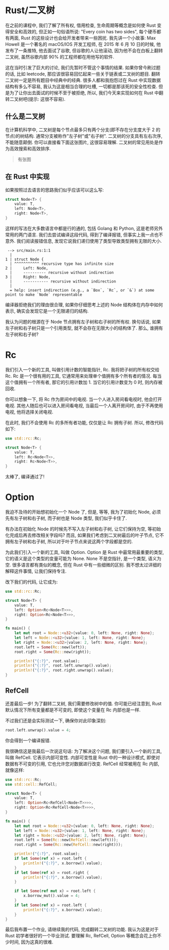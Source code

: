 # Rust/二叉树

在之前的课程中, 我们了解了所有权, 借用检查, 生命周期等概念是如何使 Rust 变得安全和高效的, 但正如一句俗语所说: "Every coin has two sides", 每个硬币都有两面, Rust 的这些设计也会给开发者带来一些困扰. 我先讲一个小故事: Max Howell 是一个著名的 macOS/IOS 开发工程师, 在 2015 年 6 月 10 日的时候, 他发布了一条推特, 他去面试了谷歌, 但谷歌的人让他滚动, 因为他不会在白板上翻转二叉树, 虽然谷歌内部 90% 的工程师都在用他写的软件.

这在当时引发了巨大的讨论, 我们先暂时不管这个事情的结果. 如果你曾今刷过题的话, 比如 leetcode, 那应该很容易回忆起来一些关于链表或二叉树的题目. 翻转二叉树一定是所有题目中经典中的经典. 很多人都和我抱怨过在 Rust 中实现数据结构有多么不容易, 我认为这是相当合理的吐槽, 一切都是那该死的安全性检查. 但是为了让你出去面试的时候不至于被拒绝, 所以, 我们今天来实现如何在 Rust 中翻转二叉树吧(提示: 这很不容易).

## 什么是二叉树

在计算机科学中, 二叉树是每个节点最多只有两个分支(即不存在分支度大于 2 的节点)的树结构. 通常分支被称作"左子树"或"右子树". 二叉树的分支具有左右次序, 不能随意颠倒. 你可以直接看下面这张图片, 这很容易理解. 二叉树的常见用处是作为高效搜索和高效排序.

> 有张图

## 在 Rust 中实现

如果按照过去语言的思路我们似乎应该可以这么写:

```rs
struct Node<T> {
    value: T,
    left: Node<T>,
    right: Node<T>,
}
```

这样的写法在大多数语言中都是行的通的, 包括 Golang 和 Python, 这是老师另外常用的两门语言. 我们去尝试编译这段代码, 得到了编译报错, 但事实上我一点也不意外. 我们阅读报错信息, 发现它说我们递归使用了类型导致类型拥有无限的大小.

```text
 --> src/main.rs:1:1
  |
1 | struct Node {
  | ^^^^^^^^^^^ recursive type has infinite size
2 |     Left: Node,
  |     ---------- recursive without indirection
3 |     Right: Node,
  |     ----------- recursive without indirection
  |
  = help: insert indirection (e.g., a `Box`, `Rc`, or `&`) at some point to make `Node` representable
```

编译器拒绝我们的理由很合理, 如果你仔细思考上述的 Node 结构体在内存中如何表示, 确实会发现它是一个无限递归的结构.

我认为问题的根源在于 Node 节点拥有左子树和右子树的所有权. 换句话说, 如果左子树和右子树只是一个引用类型, 就不会存在无限大小的结构体了. 那么, 谁拥有左子树和右子树?

# Rc

我们引入一个新的工具, 叫做引用计数的智能指针, Rc. 我将把子树的所有权交给 Rc. Rc 是一个很有用的工具, 它通常用来处理单个值拥有多个所有者的情况. 每当这个值拥有一个所有者, 那它的引用计数加 1. 当它的引用计数变为 0 时, 则内存被回收.

你可以想象一下, 将 Rc 作为房间中的电视. 当一个人进入房间看电视时, 他会打开电视. 其他人随后也可以进入房间看电视, 当最后一个人离开房间时, 由于不再使用电视, 他将选择关闭电视.

在此时, 我们不会使用 Rc 的多所有者功能, 仅仅是让 Rc 拥有子树. 所以, 修改代码如下:

```rs
use std::rc::Rc;

struct Node<T> {
    value: T,
    left: Rc<Node<T>>,
    right: Rc<Node<T>>,
}
```

太棒了, 编译通过了!

# Option

我迫不及待的开始想初始化一个 Node 了, 但是, 等等, 我为了初始化 Node, 必须先有左子树和右子树, 而子树也是 Node 类型, 我们似乎卡住了.

有办法在初始化 Node 的时候先不写入左子树和右子树, 让它们保持为空, 等初始化完成后再去修改相关字段吗? 而且, 如果我们考虑到二叉树最后的叶子节点, 它不拥有左子树和右子树, 所以对于叶子节点来说这两个字段都是空的.

为此我们引入一个新的工具, 叫做 Option. Option 是 Rust 中最常用最重要的类型, 它的语义是这个类型的变量可能为 None. None 不是空指针, 是一个类型, 语义为空. 很多语言都有类似的概念, 但在 Rust 中有一些细微的区别. 我不想太过详细的解释这件事情, 让我们保持专注.

改下我们的代码, 让它成为:

```rs
use std::rc::Rc;

struct Node<T> {
    value: T,
    left: Option<Rc<Node<T>>>,
    right: Option<Rc<Node<T>>>,
}

fn main() {
    let mut root = Node::<u32>{value: 0, left: None, right: None};
    let left = Node::<u32>{value: 1, left: None, right: None};
    let right = Node::<u32>{value: 2, left: None, right: None};
    root.left = Some(Rc::new(left));
    root.right = Some(Rc::new(right));

    println!("{:?}", root.value);
    println!("{:?}", root.left.unwrap().value);
    println!("{:?}", root.right.unwrap().value);
}
```

## RefCell

还差最后一步! 为了翻转二叉树, 我们需要修改树中的值. 你可能已经注意到, Rust 默认情况下所有变量都是不可变的, 即使这个变量在 Rc 内部也是一样.

不过我们还是会实际测试一下, 确保你对此印象深刻:

```rs
root.left.unwrap().value = 4;
```

你会得到一个编译报错.

我很确信这是我最后一次说这句话: 为了解决这个问题, 我们要引入一个新的工具, 叫做 RefCell. 它表示内部可变性. 内部可变性是 Rust 中的一种设计模式, 即使对数据有不可变的引用, 它也允许您对数据进行改变. RefCell 经常被用在 Rc 内部, 就像这样:

```rs
use std::rc::Rc;
use std::cell::RefCell;

struct Node<T> {
    value: T,
    left: Option<Rc<RefCell<Node<T>>>>,
    right: Option<Rc<RefCell<Node<T>>>>,
}

fn main() {
    let mut root = Node::<u32>{value: 0, left: None, right: None};
    let left = Node::<u32>{value: 1, left: None, right: None};
    let right = Node::<u32>{value: 2, left: None, right: None};
    root.left = Some(Rc::new(RefCell::new(left)));
    root.right = Some(Rc::new(RefCell::new(right)));

    println!("{:?}", root.value);
    if let Some(ref x) = root.left {
        println!("{:?}", x.borrow().value);
    }
    if let Some(ref x) = root.right {
        println!("{:?}", x.borrow().value);
    }

    if let Some(ref mut x) = root.left {
        x.borrow_mut().value = 4;
    }
    if let Some(ref x) = root.left {
        println!("{:?}", x.borrow().value);
    }
}
```

最后我布置一个作业, 请继续我的代码, 完成翻转二叉树的功能. 我认为这是对于 Rust 初学者很好的一个毕业测试. 要理解 Rc, RefCell, Option 等概念会花上你不少时间, 因为这真的很难.
